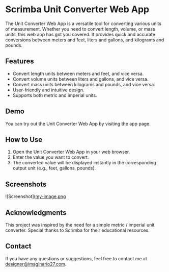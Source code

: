 # Scrimba Unit Converter Web App

The Unit Converter Web App is a versatile tool for converting various units of measurement. Whether you need to convert length, volume, or mass units, this web app has got you covered. It provides quick and accurate conversions between meters and feet, liters and gallons, and kilograms and pounds.

## Features
- Convert length units between meters and feet, and vice versa.
- Convert volume units between liters and gallons, and vice versa.
- Convert mass units between kilograms and pounds, and vice versa.
- User-friendly and intuitive design.
- Supports both metric and imperial units.

## Demo
You can try out the Unit Converter Web App by visiting the app page.

## How to Use
1. Open the Unit Converter Web App in your web browser.
2. Enter the value you want to convert.
3. The converted value will be displayed instantly in the corresponding output unit (e.g., feet, gallons, pounds).

## Screenshots
![Screenshot]([my-image.png](https://imaginario27.com/wp-content/uploads/2023/09/conversor-de-unidades-metricas-imperiales-app.jpg)

## Acknowledgments
This project was inspired by the need for a simple metric / imperial unit converter.
Special thanks to Scrimba for their educational resources.

## Contact
If you have any questions or suggestions, feel free to contact me at designer@imaginario27.com.
